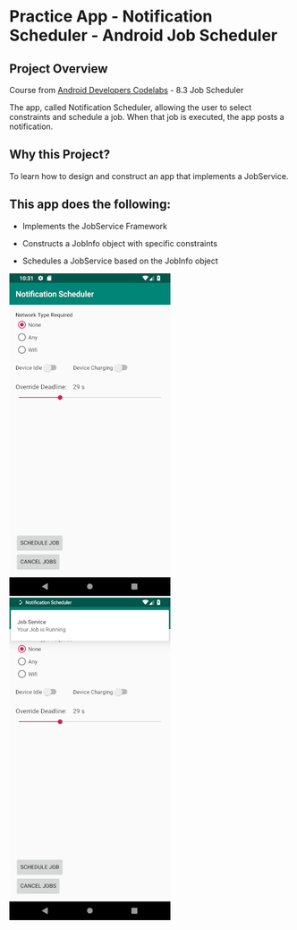 # Practice App - Notification Scheduler - Android Job Scheduler

## Project Overview
Course from [Android Developers Codelabs](https://codelabs.developers.google.com/android-training/) - 8.3 Job Scheduler

The app, called Notification Scheduler, allowing the user to select constraints and schedule a job. When that job is executed, the app posts a notification.



## Why this Project?
To learn how to design and construct an app that implements a JobService.



## This app does the following:
- Implements the JobService Framework

- Constructs a JobInfo object with specific constraints

- Schedules a JobService based on the JobInfo object

![Alt text](notification_scheduler_one.png?raw=true "Notification Image One") 
![Alt text](notification_scheduler_2.png?raw=true "Notification Image Two")
